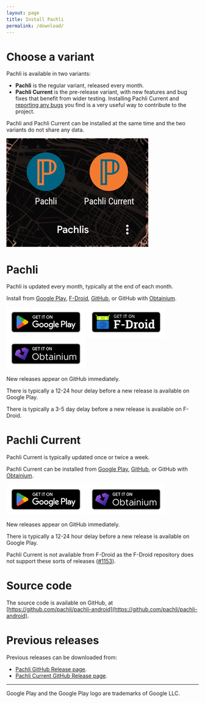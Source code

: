 ```yaml
---
layout: page
title: Install Pachli
permalink: /download/
---
```

# Choose a variant

Pachli is available in two variants:

- **Pachli** is the regular variant, released every month.
- **Pachli Current** is the pre-release variant, with new features and bug fixes that benefit from wider testing. Installing Pachli Current and [reporting any bugs](https://github.com/pachli/pachli-android/issues/new/choose) you find is a very useful way to contribute to the project.

Pachli and Pachli Current can be installed at the same time and the two variants do not share any data.

![Screenshot showing Pachli and Pachli Current installed together](/assets/download/pachlis.png)

# Pachli

Pachli is updated every month, typically at the end of each month.

Install from [Google Play](https://play.google.com/store/apps/details?id=app.pachli), [F-Droid](https://f-droid.org/packages/app.pachli), [GitHub](https://github.com/pachli/pachli-android/releases/latest), or GitHub with [Obtainium](obtainium://add/github.com/pachli/pachli-android).

[<img alt="Get Pachli on Google Play" height="80" src="/assets/download/google-play-badge.png"/>](https://play.google.com/store/apps/details?id=app.pachli) [<img src="/assets/download/fdroid-badge.png" alt="Get Pachli on F-Droid" height="80">](https://f-droid.org/packages/app.pachli) [<img alt="Get Pachli with Obtainium" height="80" src="/assets/download/obtainium-badge.png"/>](obtainium://add/github.com/pachli/pachli-android)

New releases appear on GitHub immediately.

There is typically a 12-24 hour delay before a new release is available on Google Play.

There is typically a 3-5 day delay before a new release is available on F-Droid.

# Pachli Current

Pachli Current is typically updated once or twice a week.

Pachli Current can be installed from [Google Play](https://play.google.com/store/apps/details?id=app.pachli.current), [GitHub](https://github.com/pachli/pachli-android-current/releases/latest), or GitHub with [Obtainium](obtainium://add/github.com/pachli/pachli-android-current).

[<img alt="Get Pachli Current on Google Play" height="80" src="/assets/download/google-play-badge.png"/>](https://play.google.com/store/apps/details?id=app.pachli.current) [<img alt="Get Pachli with Obtainium" height="80" src="/assets/download/obtainium-badge.png"/>](obtainium://add/github.com/pachli/pachli-android-current)

New releases appear on GitHub immediately.

There is typically a 12-24 hour delay before a new release is available on Google Play.

Pachli Current is not available from F-Droid as the F-Droid repository does not support these sorts of releases ([#1153](https://gitlab.com/fdroid/fdroidserver/-/issues/1153)).

# Source code

The source code is available on GitHub, at [https://github.com/pachli/pachli-android](https://github.com/pachli/pachli-android).

# Previous releases

Previous releases can be downloaded from:

- [Pachli GitHub Release page](https://github.com/pachli/pachli-android/releases).
- [Pachli Current GitHub Release page](https://github.com/pachli/pachli-android-current/releases).

---

Google Play and the Google Play logo are trademarks of Google LLC.